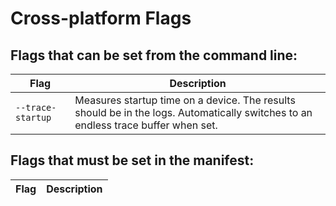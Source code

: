 # Cross-platform Flags
## Flags that can be set from the command line:
| Flag     | Description |
| -------- | ----------- |
| `--trace-startup` | Measures startup time on a device. The results should be in the logs. Automatically switches to an endless trace buffer when set. |

## Flags that must be set in the manifest:
| Flag     | Description |
| -------- | ----------- |
